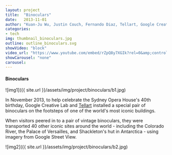 ```yaml
---
layout: project
title:  "Binoculars"
date:   2013-11-01
author: "Kuan-Ju Wu, Justin Couch, Fernando Diaz, Tellart, Google Creative Lab"
categories:
- tech
img: thumbnail_binoculars.jpg
outline: outline_binoculars.svg
showVideo: "block"
video_url: "https://www.youtube.com/embed/rZpQ8y7XGIk?rel=0&amp;controls=0&amp;showinfo=0"
showCarousel: "none"
carousel:
---
```

#### Binoculars ####

![img1]({{ site.url }}/assets/img/project/binoculars/b1.jpg)

In November 2013, to help celebrate the Sydney Opera House's 40th birthday, Google Creative Lab and [Tellart](http://tellart.com) installed a special pair of binoculars on the footsteps of one of the world's most iconic buildings.

When visitors peered in to a pair of vintage binoculars, they were transported 40 other iconic sites around the world - including the Colorado River, the Palace of Versailles, and Shackleton's hut in Antarctica - using imagery from Google Street View.

![img2]({{ site.url }}/assets/img/project/binoculars/b2.jpg)

